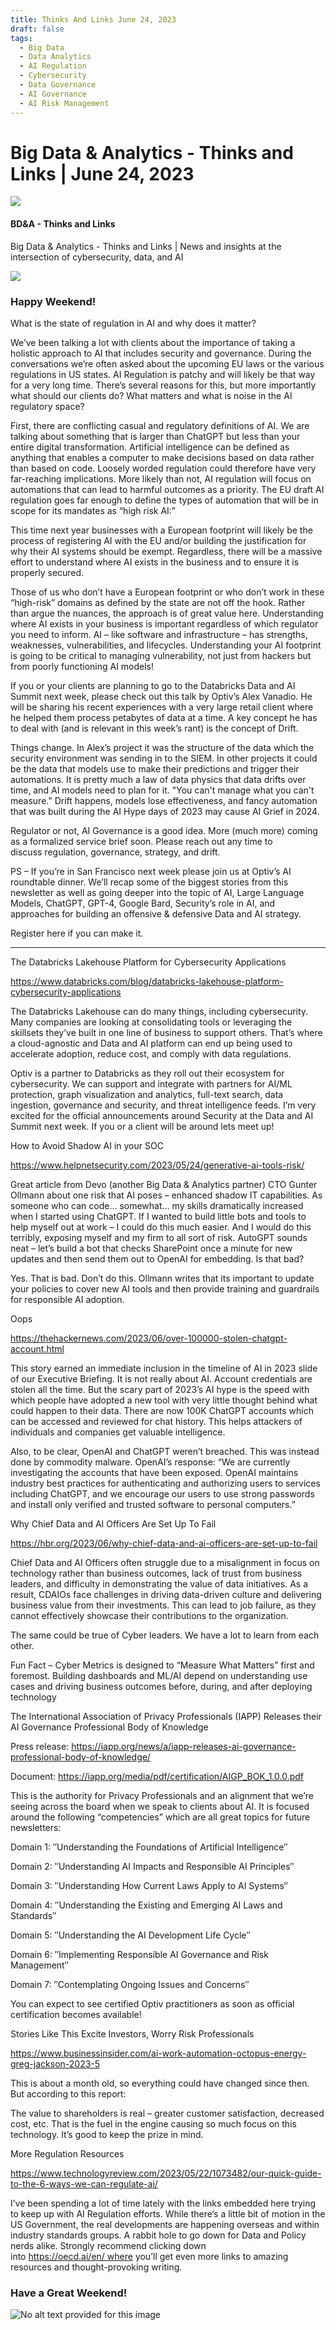```yaml
---
title: Thinks And Links June 24, 2023
draft: false
tags:
  - Big Data
  - Data Analytics
  - AI Regulation
  - Cybersecurity
  - Data Governance
  - AI Governance
  - AI Risk Management
---
```


# Big Data & Analytics - Thinks and Links | June 24, 2023

![](../images\1679742887729)

#### BD&A - Thinks and Links

Big Data & Analytics - Thinks and Links | News and insights at the intersection of cybersecurity, data, and AI

![](../https://media.licdn.com/mediaD4E12AQFkSl5BLtMtsg)

### Happy Weekend!

What is the state of regulation in AI and why does it matter?

We’ve been talking a lot with clients about the importance of taking a holistic approach to AI that includes security and governance. During the conversations we’re often asked about the upcoming EU laws or the various regulations in US states. AI Regulation is patchy and will likely be that way for a very long time. There’s several reasons for this, but more importantly what should our clients do? What matters and what is noise in the AI regulatory space?

First, there are conflicting casual and regulatory definitions of AI. We are talking about something that is larger than ChatGPT but less than your entire digital transformation. Artificial intelligence can be defined as anything that enables a computer to make decisions based on data rather than based on code. Loosely worded regulation could therefore have very far-reaching implications. More likely than not, AI regulation will focus on automations that can lead to harmful outcomes as a priority. The EU draft AI regulation goes far enough to define the types of automation that will be in scope for its mandates as “high risk AI:”

This time next year businesses with a European footprint will likely be the process of registering AI with the EU and/or building the justification for why their AI systems should be exempt. Regardless, there will be a massive effort to understand where AI exists in the business and to ensure it is properly secured.

Those of us who don’t have a European footprint or who don’t work in these “high-risk” domains as defined by the state are not off the hook. Rather than argue the nuances, the approach is of great value here. Understanding where AI exists in your business is important regardless of which regulator you need to inform. AI – like software and infrastructure – has strengths, weaknesses, vulnerabilities, and lifecycles. Understanding your AI footprint is going to be critical to managing vulnerability, not just from hackers but from poorly functioning AI models!

If you or your clients are planning to go to the Databricks Data and AI Summit next week, please check out this talk by Optiv’s Alex Vanadio. He will be sharing his recent experiences with a very large retail client where he helped them process petabytes of data at a time. A key concept he has to deal with (and is relevant in this week’s rant) is the concept of Drift.

Things change. In Alex’s project it was the structure of the data which the security environment was sending in to the SIEM. In other projects it could be the data that models use to make their predictions and trigger their automations. It is pretty much a law of data physics that data drifts over time, and AI models need to plan for it. "You can't manage what you can't measure." Drift happens, models lose effectiveness, and fancy automation that was built during the AI Hype days of 2023 may cause AI Grief in 2024.

Regulator or not, AI Governance is a good idea. More (much more) coming as a formalized service brief soon. Please reach out any time to discuss regulation, governance, strategy, and drift.

PS – If you’re in San Francisco next week please join us at Optiv’s AI roundtable dinner. We’ll recap some of the biggest stories from this newsletter as well as going deeper into the topic of AI, Large Language Models, ChatGPT, GPT-4, Google Bard, Security’s role in AI, and approaches for building an offensive & defensive Data and AI strategy.

Register here if you can make it.

---

The Databricks Lakehouse Platform for Cybersecurity Applications

https://www.databricks.com/blog/databricks-lakehouse-platform-cybersecurity-applications

The Databricks Lakehouse can do many things, including cybersecurity. Many companies are looking at consolidating tools or leveraging the skillsets they’ve built in one line of business to support others. That’s where a cloud-agnostic and Data and AI platform can end up being used to accelerate adoption, reduce cost, and comply with data regulations.

Optiv is a partner to Databricks as they roll out their ecosystem for cybersecurity. We can support and integrate with partners for AI/ML protection, graph visualization and analytics, full-text search, data ingestion, governance and security, and threat intelligence feeds. I’m very excited for the official announcements around Security at the Data and AI Summit next week. If you or a client will be around lets meet up!

How to Avoid Shadow AI in your SOC

https://www.helpnetsecurity.com/2023/05/24/generative-ai-tools-risk/

Great article from Devo (another Big Data & Analytics partner) CTO Gunter Ollmann about one risk that AI poses – enhanced shadow IT capabilities. As someone who can code… somewhat… my skills dramatically increased when I started using ChatGPT. If I wanted to build little bots and tools to help myself out at work – I could do this much easier. And I would do this terribly, exposing myself and my firm to all sort of risk. AutoGPT sounds neat – let’s build a bot that checks SharePoint once a minute for new updates and then send them out to OpenAI for embedding. Is that bad?

Yes. That is bad. Don’t do this. Ollmann writes that its important to update your policies to cover new AI tools and then provide training and guardrails for responsible AI adoption.

Oops

https://thehackernews.com/2023/06/over-100000-stolen-chatgpt-account.html

This story earned an immediate inclusion in the timeline of AI in 2023 slide of our Executive Briefing. It is not really about AI. Account credentials are stolen all the time. But the scary part of 2023’s AI hype is the speed with which people have adopted a new tool with very little thought behind what could happen to their data. There are now 100K ChatGPT accounts which can be accessed and reviewed for chat history. This helps attackers of individuals and companies get valuable intelligence.

Also, to be clear, OpenAI and ChatGPT weren’t breached. This was instead done by commodity malware. OpenAI’s response: “We are currently investigating the accounts that have been exposed. OpenAI maintains industry best practices for authenticating and authorizing users to services including ChatGPT, and we encourage our users to use strong passwords and install only verified and trusted software to personal computers.”

Why Chief Data and AI Officers Are Set Up To Fail

https://hbr.org/2023/06/why-chief-data-and-ai-officers-are-set-up-to-fail

Chief Data and AI Officers often struggle due to a misalignment in focus on technology rather than business outcomes, lack of trust from business leaders, and difficulty in demonstrating the value of data initiatives. As a result, CDAIOs face challenges in driving data-driven culture and delivering business value from their investments. This can lead to job failure, as they cannot effectively showcase their contributions to the organization.

The same could be true of Cyber leaders. We have a lot to learn from each other.

Fun Fact – Cyber Metrics is designed to “Measure What Matters” first and foremost. Building dashboards and ML/AI depend on understanding use cases and driving business outcomes before, during, and after deploying technology

The International Association of Privacy Professionals (IAPP) Releases their AI Governance Professional Body of Knowledge

Press release: https://iapp.org/news/a/iapp-releases-ai-governance-professional-body-of-knowledge/

Document: https://iapp.org/media/pdf/certification/AIGP_BOK_1.0.0.pdf

This is the authority for Privacy Professionals and an alignment that we’re seeing across the board when we speak to clients about AI. It is focused around the following “competencies” which are all great topics for future newsletters:

Domain 1: ″Understanding the Foundations of Artificial Intelligence″

Domain 2: ″Understanding AI Impacts and Responsible AI Principles″

Domain 3: ″Understanding How Current Laws Apply to AI Systems″

Domain 4: ″Understanding the Existing and Emerging AI Laws and Standards″

Domain 5: ″Understanding the AI Development Life Cycle″

Domain 6: ″Implementing Responsible AI Governance and Risk Management″

Domain 7: ″Contemplating Ongoing Issues and Concerns″

You can expect to see certified Optiv practitioners as soon as official certification becomes available!

Stories Like This Excite Investors, Worry Risk Professionals

https://www.businessinsider.com/ai-work-automation-octopus-energy-greg-jackson-2023-5

This is about a month old, so everything could have changed since then. But according to this report:

The value to shareholders is real – greater customer satisfaction, decreased cost, etc. That is the fuel in the engine causing so much focus on this technology. It’s good to keep the prize in mind.

More Regulation Resources

https://www.technologyreview.com/2023/05/22/1073482/our-quick-guide-to-the-6-ways-we-can-regulate-ai/

I’ve been spending a lot of time lately with the links embedded here trying to keep up with AI Regulation efforts. While there’s a little bit of motion in the US Government, the real developments are happening overseas and within industry standards groups. A rabbit hole to go down for Data and Policy nerds alike. Strongly recommend clicking down into https://oecd.ai/en/ where you’ll get even more links to amazing resources and thought-provoking writing.

### Have a Great Weekend!

![No alt text provided for this image](../images\1687567804488)
